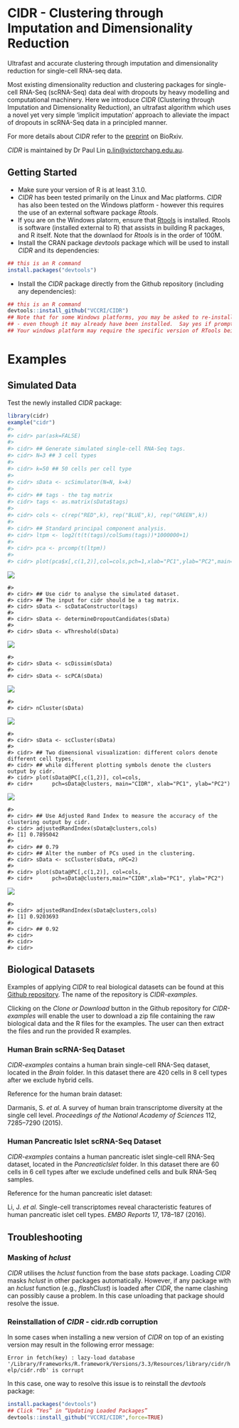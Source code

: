 
<!-- README.md is generated from README.Rmd. Please edit that file -->
CIDR - Clustering through Imputation and Dimensionality Reduction
=================================================================

Ultrafast and accurate clustering through imputation and dimensionality reduction for single-cell RNA-seq data.

Most existing dimensionality reduction and clustering packages for single-cell RNA-Seq (scRNA-Seq) data deal with dropouts by heavy modelling and computational machinery. Here we introduce *CIDR* (Clustering through Imputation and Dimensionality Reduction), an ultrafast algorithm which uses a novel yet very simple ‘implicit imputation’ approach to alleviate the impact of dropouts in scRNA-Seq data in a principled manner.

For more details about *CIDR* refer to the [preprint](http://biorxiv.org/content/early/2016/08/10/068775) on BioRxiv.

*CIDR* is maintained by Dr Paul Lin <p.lin@victorchang.edu.au>.

Getting Started
---------------

-   Make sure your version of R is at least 3.1.0.
-   *CIDR* has been tested primarily on the Linux and Mac platforms. *CIDR* has also been tested on the Windows platform - however this requires the use of an external software package *Rtools*.
-   If you are on the Windows platorm, ensure that [Rtools](https://cran.r-project.org/bin/windows/Rtools/) is installed. Rtools is software (installed external to R) that assists in building R packages, and R itself. Note that the downlaod for *Rtools* is in the order of 100M.
-   Install the CRAN package *devtools* package which will be used to install *CIDR* and its dependencies:

``` r
## this is an R command
install.packages("devtools")
```

-   Install the *CIDR* package directly from the Github repository (including any dependencies):

``` r
## this is an R command
devtools::install_github("VCCRI/CIDR")
## Note that for some Windows platforms, you may be asked to re-install RTools
## - even though it may already have been installed.  Say yes if prompted.
## Your windows platform may require the specific version of RTools being suggested.
```

Examples
========

Simulated Data
--------------

Test the newly installed *CIDR* package:

``` r
library(cidr)
example("cidr")
#> 
#> cidr> par(ask=FALSE)
#> 
#> cidr> ## Generate simulated single-cell RNA-Seq tags.
#> cidr> N=3 ## 3 cell types
#> 
#> cidr> k=50 ## 50 cells per cell type
#> 
#> cidr> sData <- scSimulator(N=N, k=k)
#> 
#> cidr> ## tags - the tag matrix
#> cidr> tags <- as.matrix(sData$tags)
#> 
#> cidr> cols <- c(rep("RED",k), rep("BLUE",k), rep("GREEN",k))
#> 
#> cidr> ## Standard principal component analysis.
#> cidr> ltpm <- log2(t(t(tags)/colSums(tags))*1000000+1)
#> 
#> cidr> pca <- prcomp(t(ltpm))
#> 
#> cidr> plot(pca$x[,c(1,2)],col=cols,pch=1,xlab="PC1",ylab="PC2",main="prcomp")
```

![](README-unnamed-chunk-4-1.png)

    #> 
    #> cidr> ## Use cidr to analyse the simulated dataset.
    #> cidr> ## The input for cidr should be a tag matrix.
    #> cidr> sData <- scDataConstructor(tags)
    #> 
    #> cidr> sData <- determineDropoutCandidates(sData)
    #> 
    #> cidr> sData <- wThreshold(sData)

![](README-unnamed-chunk-4-2.png)

    #> 
    #> cidr> sData <- scDissim(sData)
    #> 
    #> cidr> sData <- scPCA(sData)

![](README-unnamed-chunk-4-3.png)

    #> 
    #> cidr> nCluster(sData)

![](README-unnamed-chunk-4-4.png)

    #> 
    #> cidr> sData <- scCluster(sData)
    #> 
    #> cidr> ## Two dimensional visualization: different colors denote different cell types,
    #> cidr> ## while different plotting symbols denote the clusters output by cidr.
    #> cidr> plot(sData@PC[,c(1,2)], col=cols,
    #> cidr+      pch=sData@clusters, main="CIDR", xlab="PC1", ylab="PC2")

![](README-unnamed-chunk-4-5.png)

    #> 
    #> cidr> ## Use Adjusted Rand Index to measure the accuracy of the clustering output by cidr.
    #> cidr> adjustedRandIndex(sData@clusters,cols)
    #> [1] 0.7895042
    #> 
    #> cidr> ## 0.79
    #> cidr> ## Alter the number of PCs used in the clustering.
    #> cidr> sData <- scCluster(sData, nPC=2)
    #> 
    #> cidr> plot(sData@PC[,c(1,2)], col=cols,
    #> cidr+      pch=sData@clusters,main="CIDR",xlab="PC1", ylab="PC2")

![](README-unnamed-chunk-4-6.png)

    #> 
    #> cidr> adjustedRandIndex(sData@clusters,cols)
    #> [1] 0.9203693
    #> 
    #> cidr> ## 0.92
    #> cidr> 
    #> cidr> 
    #> cidr>

Biological Datasets
-------------------

Examples of applying *CIDR* to real biological datasets can be found at this [Github repository](https://github.com/VCCRI/CIDR-examples). The name of the repository is *CIDR-examples*.

Clicking on the *Clone or Download* button in the Github repository for *CIDR-examples* will enable the user to download a zip file containing the raw biological data and the R files for the examples. The user can then extract the files and run the provided R examples.

### Human Brain scRNA-Seq Dataset

*CIDR-examples* contains a human brain single-cell RNA-Seq dataset, located in the *Brain* folder. In this dataset there are 420 cells in 8 cell types after we exclude hybrid cells.

Reference for the human brain dataset:

Darmanis, S. *et al.* A survey of human brain transcriptome diversity at the single cell level. *Proceedings of the National Academy of Sciences* 112, 7285–7290 (2015).

### Human Pancreatic Islet scRNA-Seq Dataset

*CIDR-examples* contains a human pancreatic islet single-cell RNA-Seq dataset, located in the *PancreaticIslet* folder. In this dataset there are 60 cells in 6 cell types after we exclude undefined cells and bulk RNA-Seq samples.

Reference for the human pancreatic islet dataset:

Li, J. *et al.* Single-cell transcriptomes reveal characteristic features of human pancreatic islet cell types. *EMBO Reports* 17, 178–187 (2016).

Troubleshooting
---------------

### Masking of *hclust*

*CIDR* utilises the *hclust* function from the base *stats* package. Loading *CIDR* masks *hclust* in other packages automatically. However, if any package with an *hclust* function (e.g., *flashClust*) is loaded after *CIDR*, the name clashing can possibly cause a problem. In this case unloading that package should resolve the issue.

### Reinstallation of *CIDR* - cidr.rdb corruption

In some cases when installing a new version of *CIDR* on top of an existing version may result in the following error message:

`Error in fetch(key) : lazy-load database '/Library/Frameworks/R.framework/Versions/3.3/Resources/library/cidr/help/cidr.rdb' is corrupt`

In this case, one way to resolve this issue is to reinstall the *devtools* package:

``` r
install.packages("devtools")
## Click “Yes” in “Updating Loaded Packages”
devtools::install_github("VCCRI/CIDR",force=TRUE)
```
